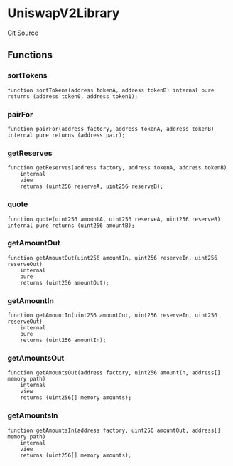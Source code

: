 # UniswapV2Library
[Git Source](https://github.com/leeftk/prophetrouter/blob/a744328dd4441e9a4607bb5d3ed0087221d31252/src/contracts/libraries/UniswapV2Library.sol)


## Functions
### sortTokens


```solidity
function sortTokens(address tokenA, address tokenB) internal pure returns (address token0, address token1);
```

### pairFor


```solidity
function pairFor(address factory, address tokenA, address tokenB) internal pure returns (address pair);
```

### getReserves


```solidity
function getReserves(address factory, address tokenA, address tokenB)
    internal
    view
    returns (uint256 reserveA, uint256 reserveB);
```

### quote


```solidity
function quote(uint256 amountA, uint256 reserveA, uint256 reserveB) internal pure returns (uint256 amountB);
```

### getAmountOut


```solidity
function getAmountOut(uint256 amountIn, uint256 reserveIn, uint256 reserveOut)
    internal
    pure
    returns (uint256 amountOut);
```

### getAmountIn


```solidity
function getAmountIn(uint256 amountOut, uint256 reserveIn, uint256 reserveOut)
    internal
    pure
    returns (uint256 amountIn);
```

### getAmountsOut


```solidity
function getAmountsOut(address factory, uint256 amountIn, address[] memory path)
    internal
    view
    returns (uint256[] memory amounts);
```

### getAmountsIn


```solidity
function getAmountsIn(address factory, uint256 amountOut, address[] memory path)
    internal
    view
    returns (uint256[] memory amounts);
```

